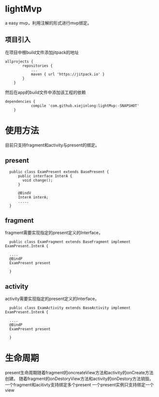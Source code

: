 # lightMvp
a easy mvp，利用注解的形式进行mvp绑定。

## 项目引入
在项目中根build文件添加jitpack的地址
```
allprojects {
		repositories {
			...
			maven { url 'https://jitpack.io' }
		}
	}
```
然后在app的build文件中添加该工程的依赖
```
dependencies {
	        compile 'com.github.xiejinlong:lightMvp:-SNAPSHOT'
	}
```

# 使用方法
目前只支持fragment和activity与present的绑定。

## present
```
  public class ExamPresent extends BasePresent {
      public interface InterA {
        void change();
      }
      
      @BindV
      InterA interA;
      .....
  }
```

## fragment
fragment需要实现指定的present定义的Interface，
```
  public class ExamFragment extends BaseFragment implement ExamPresent.InterA {
  
  ....
  @BindP
  ExamPresent present
  
  }
```

## activity
activity需要实现指定的present定义的Interface，
```
  public class ExamActivity extends BaseActivity implement ExamPresent.InterA {
  
  ....
  @BindP
  ExamPresent present
  
  }
```


# 生命周期
present生命周期随着fragment的oncreateView方法和activity的onCreate方法创建。
随着fragment的onDestoryView方法和activity的onDestory方法销毁。
一个fragment和acitivty支持绑定多个present
一个present实例只支持绑定一个view
